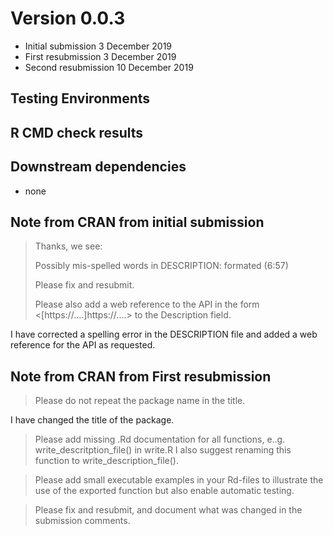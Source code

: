 # Version 0.0.3
- Initial submission 3 December 2019
- First resubmission 3 December 2019
- Second resubmission 10 December 2019

## Testing Environments

## R CMD check results

## Downstream dependencies
- none

## Note from CRAN from initial submission
>Thanks, we see:
>
>   Possibly mis-spelled words in DESCRIPTION:
>     formated (6:57)
>
>Please fix and resubmit.
>
>Please also add a web reference to the API in the form <[https://....]https://....> to
>the Description field.

I have corrected a spelling error in the DESCRIPTION file and added a web
reference for the API as requested.

## Note from CRAN from First resubmission

> Please do not repeat the package name in the title.

I have changed the title of the package.


>Please add missing .Rd documentation for all functions, e..g.
>write_descritption_file() in write.R
>I also suggest renaming this function to write_description_file().

>Please add small executable examples in your Rd-files to illustrate the
>use of the exported function but also enable automatic testing.

>Please fix and resubmit, and document what was changed in the submission
>comments.



